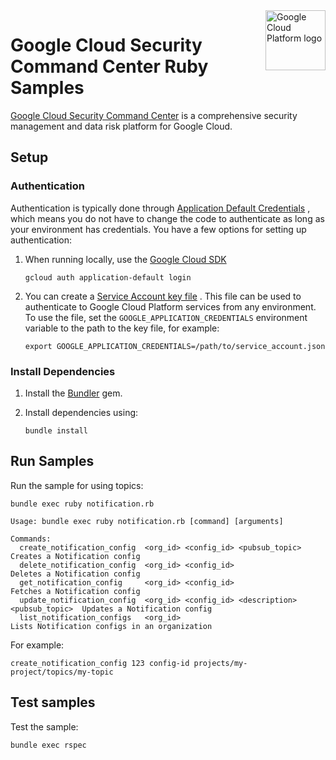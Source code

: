 <img src="https://avatars2.githubusercontent.com/u/2810941?v=3&s=96" alt="Google Cloud Platform logo" title="Google Cloud Platform" align="right" height="96" width="96"/>

# Google Cloud Security Command Center Ruby Samples

[Google Cloud Security Command Center][language_docs] is a comprehensive security management and data risk platform for Google Cloud.

[language_docs]: https://cloud.google.com/security-command-center/docs

## Setup

### Authentication

Authentication is typically done through [Application Default Credentials](https://cloud.google.com/docs/authentication#getting_credentials_for_server-centric_flow)
, which means you do not have to change the code to authenticate as long as your
environment has credentials. You have a few options for setting up
authentication:

1. When running locally, use the [Google Cloud SDK](https://cloud.google.com/sdk/)

    `gcloud auth application-default login`

1. You can create a [Service Account key file](https://cloud.google.com/docs/authentication#service_accounts)
. This file can be used to authenticate to Google Cloud Platform services from
any environment. To use the file, set the `GOOGLE_APPLICATION_CREDENTIALS`
environment variable to the path to the key file, for example:

    `export GOOGLE_APPLICATION_CREDENTIALS=/path/to/service_account.json`

### Install Dependencies

1. Install the [Bundler](http://bundler.io) gem.

1. Install dependencies using:

    `bundle install`

## Run Samples

Run the sample for using topics:

    bundle exec ruby notification.rb

    Usage: bundle exec ruby notification.rb [command] [arguments]

    Commands:
      create_notification_config  <org_id> <config_id> <pubsub_topic>                Creates a Notification config
      delete_notification_config  <org_id> <config_id>                               Deletes a Notification config
      get_notification_config     <org_id> <config_id>                               Fetches a Notification config
      update_notification_config  <org_id> <config_id> <description> <pubsub_topic>  Updates a Notification config
      list_notification_configs   <org_id>                                           Lists Notification configs in an organization

For example:

    create_notification_config 123 config-id projects/my-project/topics/my-topic

## Test samples

Test the sample:

    bundle exec rspec
